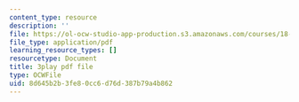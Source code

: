 ```yaml
---
content_type: resource
description: ''
file: https://ol-ocw-studio-app-production.s3.amazonaws.com/courses/18-03sc-differential-equations-fall-2011/8d645b2b3fe80cc6d76d387b79a4b862_Wz1d0rHn_fU.pdf
file_type: application/pdf
learning_resource_types: []
resourcetype: Document
title: 3play pdf file
type: OCWFile
uid: 8d645b2b-3fe8-0cc6-d76d-387b79a4b862
---
```

